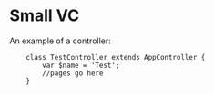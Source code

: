 Small VC
==


An example of a controller:

		class TestController extends AppController {
			var $name = 'Test';
			//pages go here
		}
